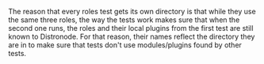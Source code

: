 The reason that every roles test gets its own directory is that while they use
the same three roles, the way the tests work makes sure that when the second one
runs, the roles and their local plugins from the first test are still known to
Distronode. For that reason, their names reflect the directory they are in to
make sure that tests don't use modules/plugins found by other tests.
